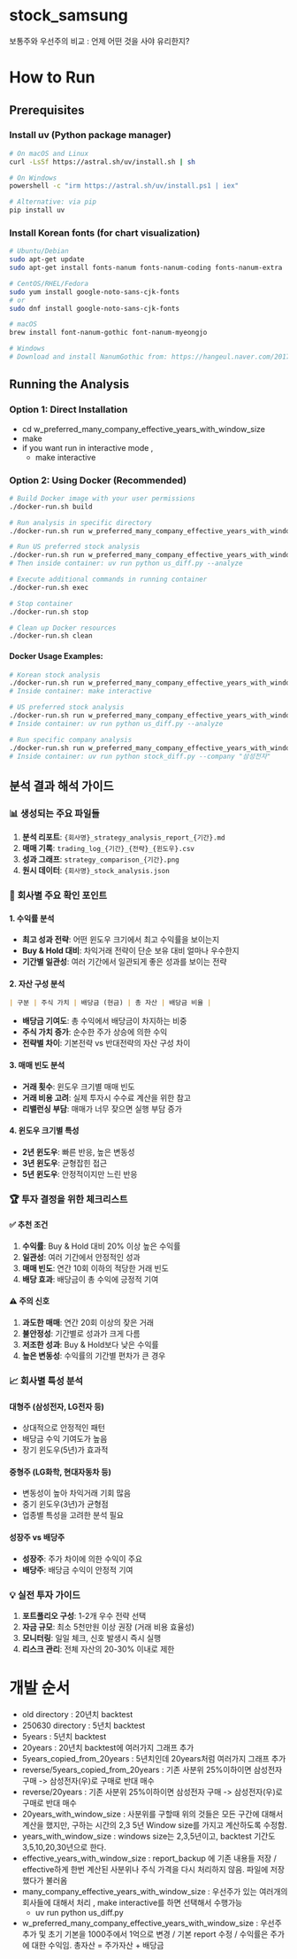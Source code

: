 # stock_samsung
보통주와 우선주의 비교 : 언제 어떤 것을 사야 유리한지?

# How to Run

## Prerequisites
### Install uv (Python package manager)
```bash
# On macOS and Linux
curl -LsSf https://astral.sh/uv/install.sh | sh

# On Windows
powershell -c "irm https://astral.sh/uv/install.ps1 | iex"

# Alternative: via pip
pip install uv
```

### Install Korean fonts (for chart visualization)
```bash
# Ubuntu/Debian
sudo apt-get update
sudo apt-get install fonts-nanum fonts-nanum-coding fonts-nanum-extra

# CentOS/RHEL/Fedora
sudo yum install google-noto-sans-cjk-fonts
# or
sudo dnf install google-noto-sans-cjk-fonts

# macOS
brew install font-nanum-gothic font-nanum-myeongjo

# Windows
# Download and install NanumGothic from: https://hangeul.naver.com/2017/nanum
```

## Running the Analysis

### Option 1: Direct Installation
- cd w_preferred_many_company_effective_years_with_window_size
- make
- if you want run in interactive mode ,
  - make interactive

### Option 2: Using Docker (Recommended)
```bash
# Build Docker image with your user permissions
./docker-run.sh build

# Run analysis in specific directory
./docker-run.sh run w_preferred_many_company_effective_years_with_window_size

# Run US preferred stock analysis
./docker-run.sh run w_preferred_many_company_effective_years_with_window_size
# Then inside container: uv run python us_diff.py --analyze

# Execute additional commands in running container
./docker-run.sh exec

# Stop container
./docker-run.sh stop

# Clean up Docker resources
./docker-run.sh clean
```

#### Docker Usage Examples:
```bash
# Korean stock analysis
./docker-run.sh run w_preferred_many_company_effective_years_with_window_size
# Inside container: make interactive

# US preferred stock analysis  
./docker-run.sh run w_preferred_many_company_effective_years_with_window_size
# Inside container: uv run python us_diff.py --analyze

# Run specific company analysis
./docker-run.sh run w_preferred_many_company_effective_years_with_window_size
# Inside container: uv run python stock_diff.py --company "삼성전자"
```

## 분석 결과 해석 가이드

### 📊 **생성되는 주요 파일들**
1. **분석 리포트**: `{회사명}_strategy_analysis_report_{기간}.md`
2. **매매 기록**: `trading_log_{기간}_{전략}_{윈도우}.csv`
3. **성과 그래프**: `strategy_comparison_{기간}.png`
4. **원시 데이터**: `{회사명}_stock_analysis.json`

### 🎯 **회사별 주요 확인 포인트**

#### **1. 수익률 분석**
- **최고 성과 전략**: 어떤 윈도우 크기에서 최고 수익률을 보이는지
- **Buy & Hold 대비**: 차익거래 전략이 단순 보유 대비 얼마나 우수한지
- **기간별 일관성**: 여러 기간에서 일관되게 좋은 성과를 보이는 전략

#### **2. 자산 구성 분석**
```markdown
| 구분 | 주식 가치 | 배당금 (현금) | 총 자산 | 배당금 비율 |
```
- **배당금 기여도**: 총 수익에서 배당금이 차지하는 비중
- **주식 가치 증가**: 순수한 주가 상승에 의한 수익
- **전략별 차이**: 기본전략 vs 반대전략의 자산 구성 차이

#### **3. 매매 빈도 분석**
- **거래 횟수**: 윈도우 크기별 매매 빈도
- **거래 비용 고려**: 실제 투자시 수수료 계산을 위한 참고
- **리밸런싱 부담**: 매매가 너무 잦으면 실행 부담 증가

#### **4. 윈도우 크기별 특성**
- **2년 윈도우**: 빠른 반응, 높은 변동성
- **3년 윈도우**: 균형잡힌 접근
- **5년 윈도우**: 안정적이지만 느린 반응

### 🏆 **투자 결정을 위한 체크리스트**

#### **✅ 추천 조건**
1. **수익률**: Buy & Hold 대비 20% 이상 높은 수익률
2. **일관성**: 여러 기간에서 안정적인 성과
3. **매매 빈도**: 연간 10회 이하의 적당한 거래 빈도
4. **배당 효과**: 배당금이 총 수익에 긍정적 기여

#### **⚠️ 주의 신호**
1. **과도한 매매**: 연간 20회 이상의 잦은 거래
2. **불안정성**: 기간별로 성과가 크게 다름
3. **저조한 성과**: Buy & Hold보다 낮은 수익률
4. **높은 변동성**: 수익률의 기간별 편차가 큰 경우

### 📈 **회사별 특성 분석**

#### **대형주 (삼성전자, LG전자 등)**
- 상대적으로 안정적인 패턴
- 배당금 수익 기여도가 높음
- 장기 윈도우(5년)가 효과적

#### **중형주 (LG화학, 현대자동차 등)**
- 변동성이 높아 차익거래 기회 많음
- 중기 윈도우(3년)가 균형점
- 업종별 특성을 고려한 분석 필요

#### **성장주 vs 배당주**
- **성장주**: 주가 차이에 의한 수익이 주요
- **배당주**: 배당금 수익이 안정적 기여

### 💡 **실전 투자 가이드**

1. **포트폴리오 구성**: 1-2개 우수 전략 선택
2. **자금 규모**: 최소 5천만원 이상 권장 (거래 비용 효율성)
3. **모니터링**: 일일 체크, 신호 발생시 즉시 실행
4. **리스크 관리**: 전체 자산의 20-30% 이내로 제한

# 개발 순서
- old directory : 20년치 backtest
- 250630 directory : 5년치 backtest
- 5years : 5년치 backtest 
- 20years : 20년치 backtest에 여러가지 그래프 추가
- 5years_copied_from_20years : 5년치인데 20years처럼 여러가지 그래프 추가
- reverse/5years_copied_from_20years : 기존 사분위 25%이하이면 삼성전자 구매 -> 삼성전자(우)로 구매로 반대 매수
- reverse/20years : 기존 사분위 25%이하이면 삼성전자 구매 -> 삼성전자(우)로 구매로 반대 매수
- 20years_with_window_size : 사분위를 구할때 위의 것들은 모든 구간에 대해서 계산을 했지만, 구하는 시간의 2,3 5년 Window size를 가지고 계산하도록 수정함.
- years_with_window_size : windows size는 2,3,5년이고,  backtest 기간도 3,5,10,20,30년으로 한다.
- effective_years_with_window_size : report_backup 에 기존 내용들 저장 / effective하게 한번 계산된 사분위나 주식 가격을 다시 처리하지 않음. 파일에 저장했다가 불러옴
- many_company_effective_years_with_window_size : 우선주가 있는 여러개의 회사들에 대해서 처리 , make interactive를 하면 선택해서 수행가능
  - uv run python us_diff.py
- w_preferred_many_company_effective_years_with_window_size : 우선주 추가 및 초기 기본을 1000주에서 1억으로 변경 / 기본 report 수정 / 수익률은 주가에 대한 수익임.  총자산 = 주가자산 + 배당금